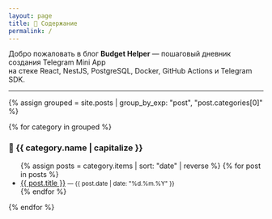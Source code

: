 ```yaml
---
layout: page
title: 📘 Содержание
permalink: /
---
```


Добро пожаловать в блог **Budget Helper** — пошаговый дневник создания Telegram Mini App  
на стекe React, NestJS, PostgreSQL, Docker, GitHub Actions и Telegram SDK.

---

{% assign grouped = site.posts | group_by_exp: "post", "post.categories[0]" %}

{% for category in grouped %}
### 🔹 {{ category.name | capitalize }}

<ul>
  {% assign posts = category.items | sort: "date" | reverse %}
  {% for post in posts %}
    <li>
      <a href="{{ post.url }}">{{ post.title }}</a>
      <small> — {{ post.date | date: "%d.%m.%Y" }}</small>
    </li>
  {% endfor %}
</ul>
{% endfor %}
